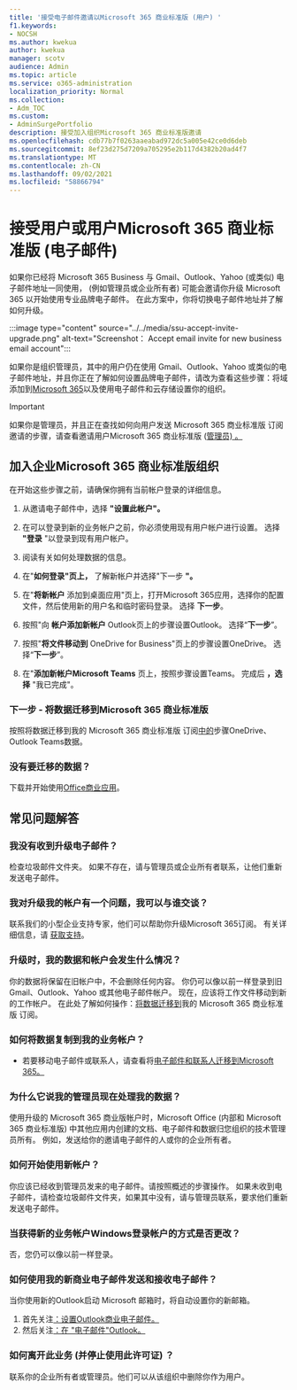 ```yaml
---
title: '接受电子邮件邀请以Microsoft 365 商业标准版 (用户) '
f1.keywords:
- NOCSH
ms.author: kwekua
author: kwekua
manager: scotv
audience: Admin
ms.topic: article
ms.service: o365-administration
localization_priority: Normal
ms.collection:
- Adm_TOC
ms.custom:
- AdminSurgePortfolio
description: 接受加入组织Microsoft 365 商业标准版邀请
ms.openlocfilehash: cdb77b7f0263aaeabad972dc5a005e42ce0d6deb
ms.sourcegitcommit: 8ef23d275d7209a705295e2b117d4382b20ad4f7
ms.translationtype: MT
ms.contentlocale: zh-CN
ms.lasthandoff: 09/02/2021
ms.locfileid: "58866794"
---
```

# <a name="accept-an-email-invitation-to-a-microsoft-365-business-standard-subscription-user"></a>接受用户或用户Microsoft 365 商业标准版 (电子邮件) 

如果你已经将 Microsoft 365 Business 与 Gmail、Outlook、Yahoo (或类似) 电子邮件地址一同使用， (例如管理员或企业所有者) 可能会邀请你升级 Microsoft 365 以开始使用专业品牌电子邮件。  在此方案中，你将切换电子邮件地址并了解如何升级。

:::image type="content" source="../../media/ssu-accept-invite-upgrade.png" alt-text="Screenshot： Accept email invite for new business email account":::

如果你是组织管理员，其中的用户仍在使用 Gmail、Outlook、Yahoo 或类似的电子邮件地址，并且你正在了解如何设置品牌电子邮件，请改为查看这些步骤：将域添加到[Microsoft 365](../setup/add-domain.md)以及使用电子邮件和云存储设置你的组织。 [](../setup/setup-business-standard.md#finish-setting-up)

> [!IMPORTANT]
> 如果你是管理员，并且正在查找如何向用户发送 Microsoft 365 商业标准版 订阅邀请的步骤，请查看邀请用户Microsoft 365 商业标准版 ([管理员) 。 ](admin-invite-business-standard.md)

## <a name="join-a-business-microsoft-365-business-standard-organization"></a>加入企业Microsoft 365 商业标准版组织

在开始这些步骤之前，请确保你拥有当前帐户登录的详细信息。

1. 从邀请电子邮件中，选择 **"设置此帐户"。**

2. 在可以登录到新的业务帐户之前，你必须使用现有用户帐户进行设置。 选择 **"登录** "以登录到现有用户帐户。

3. 阅读有关如何处理数据的信息。

4. 在"**如何登录"页上，** 了解新帐户并选择"下一步 **"。**

5. 在"**将新帐户** 添加到桌面应用"页上，打开Microsoft 365应用，选择你的配置文件，然后使用新的用户名和临时密码登录。 选择 **下一步**。

6. 按照"向 **帐户添加新帐户** Outlook页上的步骤设置Outlook。 选择“**下一步**”。

7. 按照"**将文件移动到** OneDrive for Business"页上的步骤设置OneDrive。 选择“**下一步**”。

8. 在"**添加新帐户Microsoft Teams** 页上，按照步骤设置Teams。 完成后 **，选择** "我已完成"。

### <a name="next-steps---migrate-your-data-to-microsoft-365-business-standard"></a>下一步 - 将数据迁移到Microsoft 365 商业标准版

按照将数据迁移到我的 Microsoft 365 商业标准版 订阅[中的](migrate-data-business-standard.md)步骤OneDrive、Outlook Teams数据。

### <a name="no-data-to-migrate"></a>没有要迁移的数据？

下载并开始使用[Office商业应用](https://support.microsoft.com/office/install-office-apps-from-office-365-dcf2d841-dac7-455b-9a77-fc8f7ee92702)。

## <a name="frequently-asked-questions"></a>常见问题解答

### <a name="i-didnt-receive-an-upgrade-email"></a>我没有收到升级电子邮件？

检查垃圾邮件文件夹。 如果不存在，请与管理员或企业所有者联系，让他们重新发送电子邮件。

### <a name="i-have-a-question-about-upgrading-my-account-who-can-i-talk-to"></a>我对升级我的帐户有一个问题，我可以与谁交谈？

联系我们的小型企业支持专家，他们可以帮助你升级Microsoft 365订阅。 有关详细信息，请 [获取支持](../../business-video/get-help-support.md)。

### <a name="what-happens-to-my-data-and-account-when-i-upgrade"></a>升级时，我的数据和帐户会发生什么情况？

你的数据将保留在旧帐户中，不会删除任何内容。  你仍可以像以前一样登录到旧 Gmail、Outlook、Yahoo 或其他电子邮件帐户。 现在，应该将工作文件移动到新的工作帐户。 在此处了解如何操作：[将数据迁移到](migrate-data-business-standard.md)我的 Microsoft 365 商业标准版 订阅。

### <a name="how-can-i-copy-data-to-my-business-account"></a>如何将数据复制到我的业务帐户？

<!--- For steps on copying your data from your old OneDrive account to your new OneDrive for business account, check out: [Migrate data to my Microsoft 365 Business Standard subscription](migrate-data-business-standard.md).-->
- 若要移动电子邮件或联系人，请查看将[电子邮件和联系人迁移到Microsoft 365。](../setup/migrate-email-and-contacts-admin.md)

### <a name="why-does-it-say-my-admin-now-handles-my-data"></a>为什么它说我的管理员现在处理我的数据？

使用升级的 Microsoft 365 商业版帐户时，Microsoft Office (内部和 Microsoft 365 商业标准版) 中其他应用内创建的文档、电子邮件和数据归您组织的技术管理员所有。 例如，发送给你的邀请电子邮件的人或你的企业所有者。

### <a name="how-do-i-get-started-with-my-new-account"></a>如何开始使用新帐户？

你应该已经收到管理员发来的电子邮件。请按照概述的步骤操作。 如果未收到电子邮件，请检查垃圾邮件文件夹，如果其中没有，请与管理员联系，要求他们重新发送电子邮件。

### <a name="does-the-way-i-login-to-windows-change-when-i-get-a-new-business-account"></a>当获得新的业务帐户Windows登录帐户的方式是否更改？

否，您仍可以像以前一样登录。

### <a name="how-can-i-send-and-receive-emails-with-my-new-business-email"></a>如何使用我的新商业电子邮件发送和接收电子邮件？

当你使用新的Outlook启动 Microsoft 邮箱时，将自动设置你的新邮箱。

1. 首先关注[：设置Outlook商业电子邮件。](../../business-video/setup-outlook.md)
2. 然后关注[：在 "电子邮件"Outlook。](https://support.microsoft.com/office/create-and-send-email-in-outlook-19c32deb-08b6-4f90-a211-02bc5f77f360)

### <a name="how-can-i-leave-this-business-and-stop-using-this-license"></a>如何离开此业务 (并停止使用此许可证) ？

联系你的企业所有者或管理员。他们可以从该组织中删除你作为用户。

<!--1. Open any of your Microsoft 365 apps, like Word, Excel or PowerPoint, select your profile icon and then **Sign in with a different account**. Follow the steps and choose **Next** to set up Outlook.

2. Open Outlook, enter your new email address, and select **Connect**. Follow the steps and choose **Next** to set up OneDrive.

3. Select the OneDrive cloud icon from your taskbar and follow the steps to move your files to your new OneDrive for Business folder. Select **Next** to set up Microsoft Teams.

4. Open Teams, select your profile icon, and then **Add work or school account**. Follow the steps to add your new account to Teams. Select **I'm done** when Teams is set up.-->
